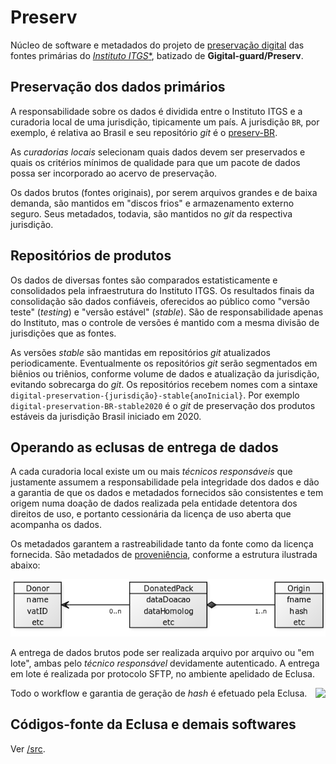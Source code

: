 # Preserv
Núcleo de software e metadados do projeto de [preservação digital](https://en.wikipedia.org/wiki/Digital_preservation) das fontes primárias do [*Instituto ITGS**](http://addressforall.org/), batizado de **Gigital-guard/Preserv**.

## Preservação dos dados primários

A responsabilidade sobre os dados é dividida entre o Instituto ITGS e a curadoria local de uma
jurisdição, tipicamente um país. A jurisdição `BR`, por exemplo, é relativa ao Brasil e seu repositório *git* é
o [preserv-BR](http://git.digital-guard.org/preserv-BR).

As *curadorias locais* selecionam quais dados devem ser preservados e quais os critérios mínimos de qualidade
para que um pacote de dados possa ser incorporado ao acervo de preservação.

Os dados brutos (fontes originais), por serem arquivos grandes e de baixa demanda, são mantidos em "discos frios" e armazenamento externo seguro. Seus metadados, todavia, são mantidos no *git* da respectiva jurisdição.

## Repositórios de produtos

Os dados de diversas fontes são comparados estatisticamente e consolidados pela infraestrutura do Instituto ITGS. Os resultados finais da consolidação são dados confiáveis, oferecidos ao público
como "versão teste" (*testing*) e "versão estável" (*stable*). São de responsabilidade apenas do Instituto,
mas o controle de versões é mantido com a mesma divisão de jurisdições que as fontes.

As versões *stable* são mantidas em repositórios *git* atualizados periodicamente. Eventualmente
os repositórios *git* serão segmentados em biênios ou triênios, conforme volume de dados e atualização da jurisdição,  evitando sobrecarga do *git*. Os repositórios recebem nomes com a sintaxe `digital-preservation-{jurisdição}-stable{anoInicial}`. Por exemplo  `digital-preservation-BR-stable2020` é o *git* de preservação dos produtos estáveis da jurisdição Brasil iniciado em 2020.

## Operando as eclusas de entrega de dados

A cada curadoria local existe um ou mais *técnicos responsáveis* que justamente assumem a responsabilidade
pela integridade dos dados e dão a garantia de que os dados e metadados fornecidos são consistentes
e tem origem numa doação de dados realizada pela entidade detentora dos direitos de uso, e portanto
cessionária da licença de uso aberta que acompanha os dados.

Os metadados garantem a rastreabilidade tanto da fonte como da licença fornecida. São metadados de   [proveniência](https://en.wikipedia.org/wiki/Provenance#Data_provenance), conforme a estrutura ilustrada abaixo:

![](docs/assets/packModel.png)

A entrega de dados brutos pode ser realizada arquivo por arquivo ou "em lote", ambas pelo *técnico responsável* devidamente autenticado. A entrega em lote é realizada por protocolo SFTP, no ambiente apelidado de Eclusa.

<img src="docs/assets/eclusa123-ico.200px.png" align="right">

Todo o workflow e garantia de geração de *hash* é efetuado pela Eclusa.

## Códigos-fonte da Eclusa e demais softwares

Ver [/src](/src).

